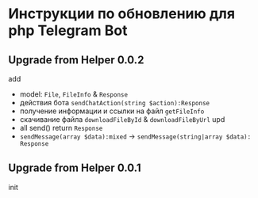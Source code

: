 Инструкции по обновлению для php Telegram Bot
=========================================

Upgrade from Helper 0.0.2
-----------------------
add 
- model: `File`, `FileInfo` & `Response`
- действия бота `sendChatAction(string $action):Response`
- получение информации и ссылки на файл `getFileInfo`
- скачивание файла `downloadFileById` & `downloadFileByUrl`
upd  
- all send() return `Response`
- `sendMessage(array $data):mixed` → `sendMessage(string|array $data): Response`

Upgrade from Helper 0.0.1
-----------------------
init